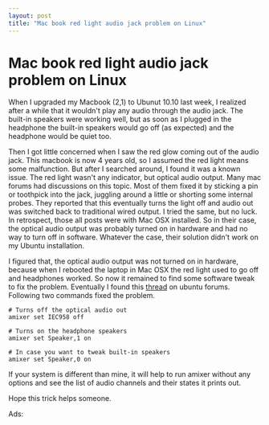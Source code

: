 ```yaml
---
layout: post
title: "Mac book red light audio jack problem on Linux"
---
```

Mac book red light audio jack problem on Linux
===
When I upgraded my Macbook (2,1) to Ubunut 10.10 last week, I realized after a while that it wouldn't play any audio through the audio jack. The built-in speakers were working well, but as soon as I plugged in the headphone the built-in speakers would go off (as expected) and the headphone would be quiet too.  
  
Then I got little concerned when I saw the red glow coming out of the audio jack. This macbook is now 4 years old, so I assumed the red light means some malfunction. But after I searched around, I found it was a known issue. The red light wasn't any indicator, but optical audio output. Many mac forums had discussions on this topic. Most of them fixed it by sticking a pin or toothpick into the jack, juggling around a little or shorting some internal probes. They reported that this eventually turns the light off and audio out was switched back to traditional wired output. I tried the same, but no luck. In retrospect, those all posts were with Mac OSX installed. So in their case, the optical audio output was probably turned on in hardware and had no way to turn off in software. Whatever the case, their solution didn't work on my Ubuntu installation.  
  
I figured that, the optical audio output was not turned on in hardware, because when I rebooted the laptop in Mac OSX the red light used to go off and headphones worked. So now it remained to find some software tweak to fix the problem. Eventually I found this [thread][0] on ubuntu forums. Following two commands fixed the problem.  
  

    # Turns off the optical audio out  
    amixer set IEC958 off  
      
    # Turns on the headphone speakers  
    amixer set Speaker,1 on  
      
    # In case you want to tweak built-in speakers  
    amixer set Speaker,0 on  
    

  
If your system is different than mine, it will help to run amixer without any options and see the list of audio channels and their states it prints out.  
  
Hope this trick helps someone.  
  
Ads:  


[0]: http://ubuntuforums.org/showthread.php?t=898904
